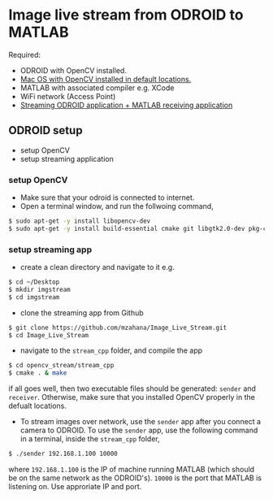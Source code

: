 # Image live stream from ODROID to MATLAB

Required:
* ODROID with OpenCV installed.
* [Mac OS with OpenCV installed in default locations.](https://www.youtube.com/watch?v=U49CVY8yOxw)
* MATLAB with associated compiler e.g. XCode
* WiFi network (Access Point)
* [Streaming ODROID application + MATLAB receiving application](https://github.com/mzahana/Image_Live_Stream)

## ODROID setup
* setup OpenCV
* setup streaming application
### setup OpenCV
* Make sure that your odroid is connected to internet.
* Open a terminal window, and run the follwoing command,
```sh
$ sudo apt-get -y install libopencv-dev
$ sudo apt-get -y install build-essential cmake git libgtk2.0-dev pkg-config libavcodec-dev libavformat-dev libswscale-dev python-dev python-numpy libtbb2 libtbb-dev libjpeg-dev libpng-dev libtiff-dev libjasper-dev libdc1394-22-dev
```
### setup streaming app
* create a clean directory and navigate to it e.g.
```sh
$ cd ~/Desktop
$ mkdir imgstream
$ cd imgstream
```
* clone the streaming app from Github
```sh
$ git clone https://github.com/mzahana/Image_Live_Stream.git
$ cd Image_Live_Stream
```
* navigate to the `stream_cpp` folder, and compile the app
```sh
$ cd opencv_stream/stream_cpp
$ cmake . & make
```
if all goes well, then two executable files should be generated: `sender` and `receiver`. Otherwise, make sure that you installed OpenCV properly in the defualt locations.

* To stream images over network, use the `sender` app after you connect a camera to ODROID. To use the `sender` app, use the following command in a terminal, inside the `stream_cpp` folder,
```sh
$ ./sender 192.168.1.100 10000
```
where `192.168.1.100` is the IP of machine running MATLAB (which should be on the same network as the ODROID's). `10000` is the port that MATLAB is listening on. Use approriate IP and port.